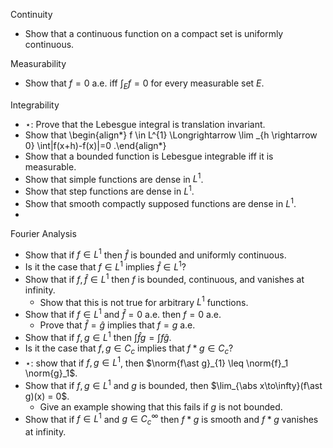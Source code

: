 
Continuity

- Show that a continuous function on a compact set is uniformly continuous.

Measurability

- Show that $f=0$ a.e. iff $\int_E f = 0$ for every measurable set $E$.

Integrability

- $\star$: Prove that the Lebesgue integral is translation invariant.
- Show that
  \begin{align*}
  f \in L^{1} \Longrightarrow \lim _{h \rightarrow 0} \int|f(x+h)-f(x)|=0
  .\end{align*}
- Show that a bounded function is Lebesgue integrable iff it is measurable.
- Show that simple functions are dense in $L^1$.
- Show that step functions are dense in $L^1$.
- Show that smooth compactly supposed functions are dense in $L^1$.
- 

Fourier Analysis

- Show that if $f\in L^1$ then $\hat f$ is bounded and uniformly continuous. 
- Is it the case that $f\in L^1$ implies $\hat f\in L^1$?
- Show that if $f, \hat f \in L^1$ then $f$ is bounded, continuous, and vanishes at infinity.
  - Show that this is not true for arbitrary $L^1$ functions.
- Show that if $f\in L^1$ and $\hat f = 0$ a.e. then $f=0$ a.e.
  - Prove that $\hat f = \hat g$ implies that $f=g$ a.e.
- Show that if $f, g \in L^1$ then $\int \hat f g = \int f\hat g$.
- Is it the case that $f, g\in C_c$ implies that $f\ast g \in C_c$?
- $\star$: show that if $f, g\in L^1$, then $\norm{f\ast g}_{1} \leq \norm{f}_1 \norm{g}_1$.
- Show that if $f,g \in L^1$ and $g$ is bounded, then $\lim_{\abs x\to\infty}(f\ast g)(x) = 0$.
  - Give an example showing that this fails if $g$ is not bounded.
- Show that if $f\in L^1$ and $g\in C_c^\infty$ then $f\ast g$ is smooth and $f\ast g$ vanishes at infinity.
